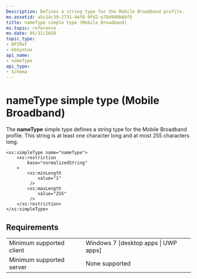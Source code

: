 ```yaml
---
Description: Defines a string type for the Mobile Broadband profile.
ms.assetid: a5c14c39-2731-44f0-9fd2-e78d900b66f0
title: nameType simple type (Mobile Broadband)
ms.topic: reference
ms.date: 05/31/2018
topic_type: 
- APIRef
- kbSyntax
api_name: 
- nameType
api_type: 
- Schema
---
```


# nameType simple type (Mobile Broadband)

The **nameType** simple type defines a string type for the Mobile Broadband profile. This string is at least one character long and at most 255 characters long.

``` syntax
<xs:simpleType name="nameType">
    <xs:restriction
        base="normalizedString"
    >
        <xs:minLength
            value="1"
         />
        <xs:maxLength
            value="255"
         />
    </xs:restriction>
</xs:simpleType>
```

## Requirements



|                                     |                                                   |
|-------------------------------------|---------------------------------------------------|
| Minimum supported client<br/> | Windows 7 \[desktop apps \| UWP apps\]<br/> |
| Minimum supported server<br/> | None supported<br/>                         |



 

 




